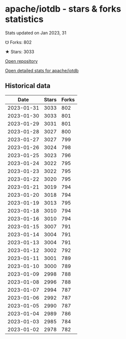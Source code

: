 # apache/iotdb - stars & forks statistics

Stats updated on Jan 2023, 31

☋ Forks: 802

★ Stars: 3033

[Open repository](https://github.com/apache/iotdb)

[Open detailed stats for apache/iotdb](https://reviewgithub.com/rep/apache/iotdb)

## Historical data
| Date | Stars | Forks |
|------|-------|-------|
| 2023-01-31 | 3033 | 802 | 
| 2023-01-30 | 3033 | 801 | 
| 2023-01-29 | 3031 | 801 | 
| 2023-01-28 | 3027 | 800 | 
| 2023-01-27 | 3027 | 799 | 
| 2023-01-26 | 3024 | 798 | 
| 2023-01-25 | 3023 | 796 | 
| 2023-01-24 | 3022 | 795 | 
| 2023-01-23 | 3022 | 795 | 
| 2023-01-22 | 3020 | 795 | 
| 2023-01-21 | 3019 | 794 | 
| 2023-01-20 | 3018 | 794 | 
| 2023-01-19 | 3013 | 795 | 
| 2023-01-18 | 3010 | 794 | 
| 2023-01-16 | 3010 | 794 | 
| 2023-01-15 | 3007 | 791 | 
| 2023-01-14 | 3004 | 791 | 
| 2023-01-13 | 3004 | 791 | 
| 2023-01-12 | 3002 | 792 | 
| 2023-01-11 | 3001 | 789 | 
| 2023-01-10 | 3000 | 789 | 
| 2023-01-09 | 2998 | 788 | 
| 2023-01-08 | 2996 | 788 | 
| 2023-01-07 | 2994 | 787 | 
| 2023-01-06 | 2992 | 787 | 
| 2023-01-05 | 2990 | 787 | 
| 2023-01-04 | 2989 | 786 | 
| 2023-01-03 | 2985 | 784 | 
| 2023-01-02 | 2978 | 782 | 

